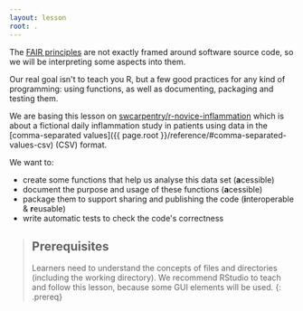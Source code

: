 ```yaml
---
layout: lesson
root: .
---
```


The [FAIR principles](https://blogs.tib.eu/wp/tib/2017/09/12/the-fair-data-principles-for-research-data/)
are not exactly framed around software source code, so we will be interpreting some aspects into them.

Our real goal isn't to teach you R,
but a few good practices for any kind of programming: using functions, 
as well as documenting, packaging and testing them.

We are basing this lesson on [swcarpentry/r-novice-inflammation](https://swcarpentry.github.io/r-novice-inflammation/)
which is about a fictional daily inflammation study in patients using data in the
[comma-separated values]({{ page.root }}/reference/#comma-separated-values-csv) (CSV) format.

We want to:

*   create some functions that help us analyse this data set (**a**cessible)
*   document the purpose and usage of these functions (**a**cessible)
*   package them to support sharing and publishing the code (**i**nteroperable & **r**eusable)
*   write automatic tests to check the code's correctness

> ## Prerequisites
>
> Learners need to understand the concepts of files and directories
> (including the working directory).
> We recommend RStudio to teach and follow this lesson, because some GUI elements will be used.
{: .prereq}
